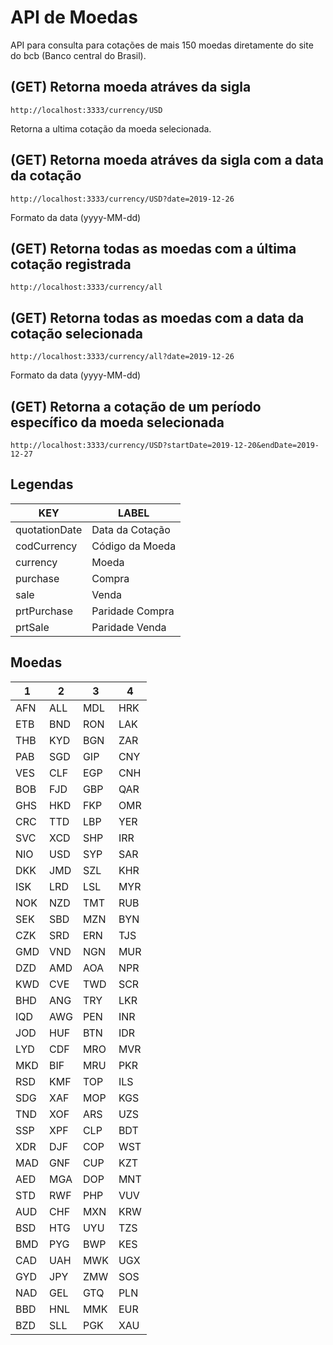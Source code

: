 # API de Moedas

API para consulta para cotações de mais 150 moedas diretamente do site do bcb (Banco central do Brasil).

## (GET) Retorna moeda atráves da sigla

```
http://localhost:3333/currency/USD
```

Retorna a ultima cotação da moeda selecionada.

## (GET) Retorna moeda atráves da sigla com a data da cotação

```
http://localhost:3333/currency/USD?date=2019-12-26
```
Formato da data (yyyy-MM-dd)

## (GET) Retorna todas as moedas com a última cotação registrada

```
http://localhost:3333/currency/all
```

## (GET) Retorna todas as moedas com a data da cotação selecionada

```
http://localhost:3333/currency/all?date=2019-12-26
```
Formato da data (yyyy-MM-dd)

## (GET) Retorna a cotação de um período específico da moeda selecionada

```
http://localhost:3333/currency/USD?startDate=2019-12-20&endDate=2019-12-27
```

## Legendas

|KEY                |LABEL                          |
|----------------|-------------------------------
|quotationDate | Data da Cotação
|codCurrency | Código da Moeda
|currency | Moeda
|purchase | Compra
|sale | Venda
|prtPurchase | Paridade Compra
|prtSale | Paridade Venda

## Moedas

| 1 | 2 | 3 | 4 |
|---|---|---|---|
|AFN|ALL|MDL|HRK|
|ETB|BND|RON|LAK|
|THB|KYD|BGN|ZAR|
|PAB|SGD|GIP|CNY|
|VES|CLF|EGP|CNH|
|BOB|FJD|GBP|QAR|
|GHS|HKD|FKP|OMR|
|CRC|TTD|LBP|YER|
|SVC|XCD|SHP|IRR|
|NIO|USD|SYP|SAR|
|DKK|JMD|SZL|KHR|
|ISK|LRD|LSL|MYR|
|NOK|NZD|TMT|RUB|
|SEK|SBD|MZN|BYN|
|CZK|SRD|ERN|TJS|
|GMD|VND|NGN|MUR|
|DZD|AMD|AOA|NPR|
|KWD|CVE|TWD|SCR|
|BHD|ANG|TRY|LKR|
|IQD|AWG|PEN|INR|
|JOD|HUF|BTN|IDR|
|LYD|CDF|MRO|MVR|
|MKD|BIF|MRU|PKR|
|RSD|KMF|TOP|ILS|
|SDG|XAF|MOP|KGS|
|TND|XOF|ARS|UZS|
|SSP|XPF|CLP|BDT|
|XDR|DJF|COP|WST|
|MAD|GNF|CUP|KZT|
|AED|MGA|DOP|MNT|
|STD|RWF|PHP|VUV|
|AUD|CHF|MXN|KRW|
|BSD|HTG|UYU|TZS|
|BMD|PYG|BWP|KES|
|CAD|UAH|MWK|UGX|
|GYD|JPY|ZMW|SOS|
|NAD|GEL|GTQ|PLN|
|BBD|HNL|MMK|EUR|
|BZD|SLL|PGK|XAU|

